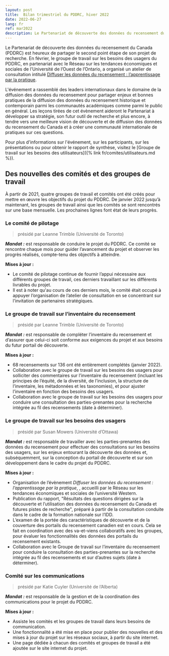 ```yaml
---
layout: post
title:  Bilan trimestriel du PDDRC, hiver 2022
date: 2022-06-27
lang: fr
ref: mar2022
description: Le Partenariat de découverte des données du recensement du Canada (PDDRC) partage sa mise à jour trimestrielle du projet, juin 2022.
---
```


Le Partenariat de découverte des données du recensement du Canada (PDDRC) est heureux de partager le second point étape de son projet de recherche. En février, le groupe de travail sur les besoins des usagers du PDDRC, en partenariat avec le Réseau sur les tendances économiques et sociales de l’Université de l’Ouest de l’Ontario, a organisé un atelier de consultation <!--more-->intitulé [Diffuser les données du recensement : l’apprentissage par la pratique](https://observatory.uwo.ca/workshops/index.html).

L'événement a rassemblé des leaders internationaux dans le domaine de la diffusion des données du recensement pour partager enjeux et bonnes pratiques de la diffusion des données du recensement historique et contemporain parmi les communautés académiques comme parmi le public en général. Les leçons tirées de cet évènement aideront le Partenariat à développer sa stratégie, son futur outil de recherche et plus encore, à tendre vers une meilleure vision de découverte et de diffusion des données du recensement du Canada et à créer une communauté internationale de pratiques sur ces questions.

Pour plus d'informations sur l'événement, sur les participants, sur les présentations ou pour obtenir le rapport de synthèse, visitez le [Groupe de travail sur les besoins des utilisateurs]({% link fr/comites/utilisateurs.md %}).

## Des nouvelles des comités et des groupes de travail

À partir de 2021, quatre groupes de travail et comités ont été créés pour mettre en œuvre les objectifs du projet du PDDRC. De janvier 2022 jusqu’à maintenant, les groupes de travail ainsi que les comités se sont rencontrés sur une base mensuelle. Les prochaines lignes font état de leurs progrès.

### Le comité de pilotage

>  présidé par Leanne Trimble (Université de Toronto)

***Mandat :*** est responsable de conduire le projet du PDDRC. Ce comité se rencontre chaque mois pour guider l’avancement du projet et observer les progrès réalisés, compte-tenu des objectifs à atteindre.

**Mises à jour :**

- Le comité de pilotage continue de fournir l’appui nécessaire aux différents groupes de travail, ces derniers travaillant sur les différents livrables du projet.
- Il est à noter qu'au cours de ces derniers mois, le comité était occupé à appuyer l’organisation de l’atelier de consultation en se concentrant sur l’invitation de partenaires stratégiques.

### Le groupe de travail sur l’inventaire du recensement

> présidé par Leanne Trimble (Université de Toronto)

***Mandat :*** est responsable de compléter l’inventaire du recensement et d’assurer que celui-ci soit conforme aux exigences du projet et aux besoins du futur portail de découverte.

**Mises à jour :**

- 68 recensements sur 136 ont été entièrement complétés (janvier 2022).
- Collaboration avec le groupe de travail sur les besoins des usagers pour solliciter des commentaires sur l’inventaire du recensement (incluant les principes de l’équité, de la diversité, de l’inclusion, la structure de l’inventaire, les métadonnées et les taxonomies), et pour ajuster l’inventaire en fonction des besoins des usagers.
- Collaboration avec le groupe de travail sur les besoins des usagers pour conduire une consultation des parties-prenantes pour la recherche intégrée au fil des recensements (date à déterminer).

### Le groupe de travail sur les besoins des usagers

> présidé par Susan Mowers (Université d’Ottawa)

***Mandat :*** est responsable de travailler avec les parties-prenantes des données du recensement pour effectuer des consultations sur les besoins des usagers, sur les enjeux entourant la découverte des données et, subséquemment, sur la conception du portail de découverte et sur son développement dans le cadre du projet du PDDRC.

**Mises à jour :**

- Organisation de l’évènement *Diffuser les données du recensement : l’apprentissage par la pratique*, , accueilli par le Réseau sur les tendances économiques et sociales de l’université Western.
- Publication du rapport, "Résultats des questions dirigées sur la découverte et l’utilisation des données du recensement du Canada et futures pistes de recherche", préparé à partir de la consultation conduite dans le cadre de la formation nationale sur l’IDD.
- L’examen de la portée des caractéristiques de découverte et de la couverture des portails du recensement canadien est en cours. Cela se fait en coordination avec des va-et-viens collaboratifs avec les groupes, pour évaluer les fonctionnalités des données des portails du recensement existants.
- Collaboration avec le Groupe de travail sur l’inventaire du recensement pour conduire la consultation des parties-prenantes sur la recherche intégrée au fil des recensements et sur d’autres sujets (date à déterminer).

### Comité sur les communications

> présidé par Katie Cuyler (Université de l’Alberta)

***Mandat :*** est responsable de la gestion et de la coordination des communications pour le projet du PDDRC.

**Mises à jour :**

- Assiste les comités et les groupes de travail dans leurs besoins de communication.
- Une fonctionnalité a été mise en place pour publier des nouvelles et des mises à jour du projet sur les réseaux sociaux, à partir du site internet.
- Une page dédiée à chacun des comités et groupes de travail a été ajoutée sur le site internet du projet.
